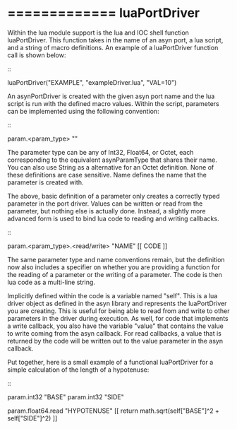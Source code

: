 =============
luaPortDriver
=============

Within the lua module support is the lua and IOC shell function luaPortDriver.
This function takes in the name of an asyn port, a lua script, and a string of
macro definitions. An example of a luaPortDriver function call is shown below:

::

   luaPortDriver("EXAMPLE", "exampleDriver.lua", "VAL=10")


An asynPortDriver is created with the given asyn port name and the lua script
is run with the defined macro values. Within the script, parameters can be
implemented using the following convention:


::

   param.<param_type> "<NAME>"


The parameter type can be any of Int32, Float64, or Octet, each corresponding
to the equivalent asynParamType that shares their name. You can also use
String as a alternative for an Octet definition. None of these definitions
are case sensitive. Name defines the name that the parameter is created with.

The above, basic definition of a parameter only creates a correctly typed
parameter in the port driver. Values can be written or read from the parameter,
but nothing else is actually done. Instead, a slightly more advanced form is
used to bind lua code to reading and writing callbacks.

::

   param.<param_type>.<read/write> "NAME" [[ 
      CODE 
   ]]


The same parameter type and name conventions remain, but the definition now
also includes a specifier on whether you are providing a function for the 
reading of a parameter or the writing of a parameter. The code is then lua
code as a multi-line string. 

Implicitly defined within the code is a variable named "self". This is a
lua driver object as defined in the asyn library and represents the luaPortDriver
you are creating. This is useful for being able to read from and write to
other parameters in the driver during execution. As well, for code that 
implements a write callback, you also have the variable "value" that contains
the value to write coming from the asyn callback. For read callbacks, a value 
that is returned by the code will be written out to the value parameter in the 
asyn callback.

Put together, here is a small example of a functional luaPortDriver for a simple
calculation of the length of a hypotenuse:

::

   param.int32 "BASE"
   param.int32 "SIDE"

   param.float64.read "HYPOTENUSE" [[
      return math.sqrt(self["BASE"]^2 + self["SIDE"]^2)
   ]]
   


















